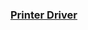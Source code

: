 ### [Printer Driver](https://https://www.canon.co.uk/support/consumer_products/products/printers/laser/i-sensys_lbp6300dn.aspx)
